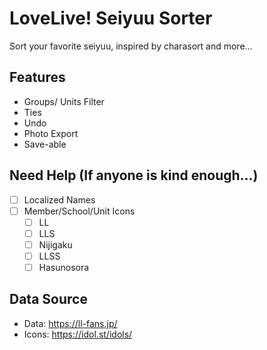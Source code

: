 # LoveLive! Seiyuu Sorter

Sort your favorite seiyuu, inspired by charasort and more...

## Features
- Groups/ Units Filter
- Ties
- Undo
- Photo Export
- Save-able

## Need Help (If anyone is kind enough...)
- [ ] Localized Names
- [ ] Member/School/Unit Icons
  - [ ] LL
  - [ ] LLS
  - [ ] Nijigaku
  - [ ] LLSS
  - [ ] Hasunosora

## Data Source

- Data: https://ll-fans.jp/
- Icons: https://idol.st/idols/